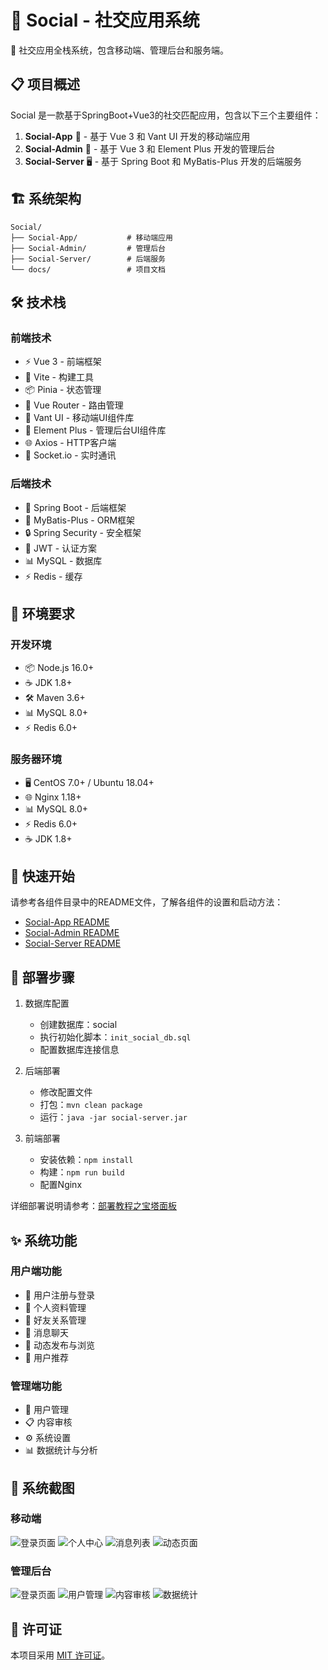 # 🌟 Social - 社交应用系统

📱 社交应用全栈系统，包含移动端、管理后台和服务端。

## 📋 项目概述

Social 是一款基于SpringBoot+Vue3的社交匹配应用，包含以下三个主要组件：

1. **Social-App** 📱 - 基于 Vue 3 和 Vant UI 开发的移动端应用
2. **Social-Admin** 💼 - 基于 Vue 3 和 Element Plus 开发的管理后台
3. **Social-Server** 🖥️ - 基于 Spring Boot 和 MyBatis-Plus 开发的后端服务

## 🏗️ 系统架构

```
Social/
├── Social-App/           # 移动端应用
├── Social-Admin/         # 管理后台
├── Social-Server/        # 后端服务
└── docs/                 # 项目文档
```

## 🛠️ 技术栈

### 前端技术

- ⚡ Vue 3 - 前端框架
- 🔧 Vite - 构建工具
- 📦 Pinia - 状态管理
- 🚦 Vue Router - 路由管理
- 📱 Vant UI - 移动端UI组件库
- 🎨 Element Plus - 管理后台UI组件库
- 🌐 Axios - HTTP客户端
- 💬 Socket.io - 实时通讯

### 后端技术

- 🚀 Spring Boot - 后端框架
- 💾 MyBatis-Plus - ORM框架
- 🔒 Spring Security - 安全框架
- 🎫 JWT - 认证方案
- 📊 MySQL - 数据库
- ⚡ Redis - 缓存

## 🔧 环境要求

### 开发环境

- 📦 Node.js 16.0+
- ☕ JDK 1.8+
- 🛠️ Maven 3.6+
- 📊 MySQL 8.0+
- ⚡ Redis 6.0+

### 服务器环境

- 🖥️ CentOS 7.0+ / Ubuntu 18.04+
- 🌐 Nginx 1.18+
- 📊 MySQL 8.0+
- ⚡ Redis 6.0+
- ☕ JDK 1.8+

## 🚀 快速开始

请参考各组件目录中的README文件，了解各组件的设置和启动方法：

- [Social-App README](./Soical-App/README.md)
- [Social-Admin README](./Soical-Admin/README.md)
- [Social-Server README](./Soical-Server/README.md)

## 📝 部署步骤

1. 数据库配置
   - 创建数据库：social
   - 执行初始化脚本：`init_social_db.sql`
   - 配置数据库连接信息

2. 后端部署
   - 修改配置文件
   - 打包：`mvn clean package`
   - 运行：`java -jar social-server.jar`

3. 前端部署
   - 安装依赖：`npm install`
   - 构建：`npm run build`
   - 配置Nginx
   
详细部署说明请参考：[部署教程之宝塔面板](./docs/部署教程之宝塔面板.md)

## ✨ 系统功能

### 用户端功能

- 👤 用户注册与登录
- 📝 个人资料管理
- 👥 好友关系管理
- 💬 消息聊天
- 📱 动态发布与浏览
- 🤝 用户推荐

### 管理端功能

- 👥 用户管理
- 📋 内容审核
- ⚙️ 系统设置
- 📊 数据统计与分析

## 📸 系统截图

### 移动端
![登录页面](./docs/images/1-登录页面.png)
![个人中心](./docs/images/2-个人中心.png)
![消息列表](./docs/images/3-消息列表.png)
![动态页面](./docs/images/4-动态列表.png)

### 管理后台
![登录页面](./docs/images/1-后台登录页面.png)
![用户管理](./docs/images/2-后台用户管理.png)
![内容审核](./docs/images/3-后台动态审核.png)
![数据统计](./docs/images/4-后台数据统计.png)

## 📄 许可证

本项目采用 [MIT 许可证](LICENSE)。
